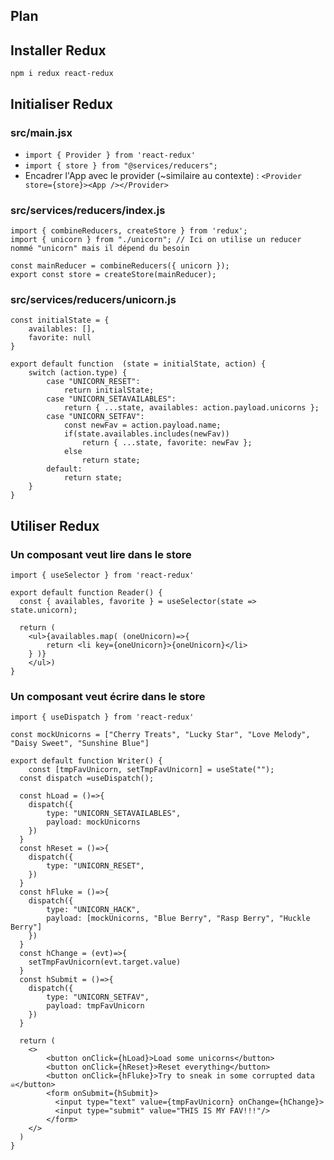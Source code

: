 ## Plan

## Installer Redux

`npm i redux react-redux`

## Initialiser Redux

### src/main.jsx

- `import { Provider } from 'react-redux'`
- `import { store } from "@services/reducers";`
- Encadrer l'App avec le provider (~similaire au contexte) : `<Provider store={store}><App /></Provider>`

### src/services/reducers/index.js

```
import { combineReducers, createStore } from 'redux';
import { unicorn } from "./unicorn"; // Ici on utilise un reducer nommé "unicorn" mais il dépend du besoin

const mainReducer = combineReducers({ unicorn });
export const store = createStore(mainReducer);
```

### src/services/reducers/unicorn.js

```
const initialState = {
    availables: [],
    favorite: null
}

export default function  (state = initialState, action) {
    switch (action.type) {
        case "UNICORN_RESET":
            return initialState;
        case "UNICORN_SETAVAILABLES":
            return { ...state, availables: action.payload.unicorns };
        case "UNICORN_SETFAV":
            const newFav = action.payload.name;
            if(state.availables.includes(newFav))
                return { ...state, favorite: newFav };
            else
                return state;
        default:
            return state;
    }
}
```

## Utiliser Redux

### Un composant veut lire dans le store

```
import { useSelector } from 'react-redux'

export default function Reader() {
  const { availables, favorite } = useSelector(state => state.unicorn);

  return (
    <ul>{availables.map( (oneUnicorn)=>{
        return <li key={oneUnicorn}>{oneUnicorn}</li>
    } )}
    </ul>)
}
```

### Un composant veut écrire dans le store

```
import { useDispatch } from 'react-redux'

const mockUnicorns = ["Cherry Treats", "Lucky Star", "Love Melody", "Daisy Sweet", "Sunshine Blue"]

export default function Writer() {
    const [tmpFavUnicorn, setTmpFavUnicorn] = useState("");
  const dispatch =useDispatch();

  const hLoad = ()=>{
    dispatch({
        type: "UNICORN_SETAVAILABLES",
        payload: mockUnicorns
    })
  }
  const hReset = ()=>{
    dispatch({
        type: "UNICORN_RESET",
    })
  }
  const hFluke = ()=>{
    dispatch({
        type: "UNICORN_HACK",
        payload: [mockUnicorns, "Blue Berry", "Rasp Berry", "Huckle Berry"]
    })
  }
  const hChange = (evt)=>{
    setTmpFavUnicorn(evt.target.value)
  }
  const hSubmit = ()=>{
    dispatch({
        type: "UNICORN_SETFAV",
        payload: tmpFavUnicorn
    })
  }

  return (
    <>
        <button onClick={hLoad}>Load some unicorns</button>
        <button onClick={hReset}>Reset everything</button>
        <button onClick={hFluke}>Try to sneak in some corrupted data ☠️</button>
        <form onSubmit={hSubmit}>
          <input type="text" value={tmpFavUnicorn} onChange={hChange}>
          <input type="submit" value="THIS IS MY FAV!!!"/>
        </form>
    </>
  )
}

```
